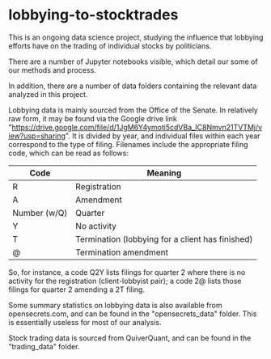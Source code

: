# lobbying-to-stocktrades
This is an ongoing data science project, studying the influence that lobbying efforts have on the trading of individual stocks by politicians.

There are a number of Jupyter notebooks visible, which detail our some of our methods and process.

In addition, there are a number of data folders containing the relevant data analyzed in this project. 

Lobbying data is mainly sourced from the Office of the Senate. In relatively raw form, it may be found via the Google drive link "https://drive.google.com/file/d/1JgM6Y4ymoti5cdVBa_IC8Nmvn21TVTMj/view?usp=sharing". It is divided by year, and individual files within each year correspond to the type of filing. Filenames include the appropriate filing code, which can be read as follows: 

| Code         | Meaning                                          |
| ------------ | ------------------------------------------------ |
| R            | Registration                                     |
| A            | Amendment                                        |
| Number (w/Q) | Quarter                                          |
| Y            | No activity                                      |
| T            | Termination (lobbying for a client has finished) |
| @            | Termination amendment                            |

So, for instance, a code Q2Y lists filings for quarter 2 where there is no activity for the registration (client-lobbyist pair); a code 2@ lists those filings for quarter 2 amending a 2T filing.

Some summary statistics on lobbying data is also available from opensecrets.com, and can be found in the "opensecrets_data" folder. This is essentially useless for most of our analysis.

Stock trading data is sourced from QuiverQuant, and can be found in the "trading_data" folder.